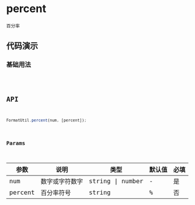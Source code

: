 # percent

`百分率`


## 代码演示

### 基础用法
<code src="./percent-use" />


## API
```jsx | pure
FormatUtil.percent(num, [percent]);
```

### Params
| 参数    | 说明           | 类型             | 默认值 | 必填 |
| ------- | -------------- | ---------------- | ------ | ---- |
| num     | 数字或字符数字 | string \| number | -      | 是   |
| percent | 百分率符号     | string           | %      | 否   |
